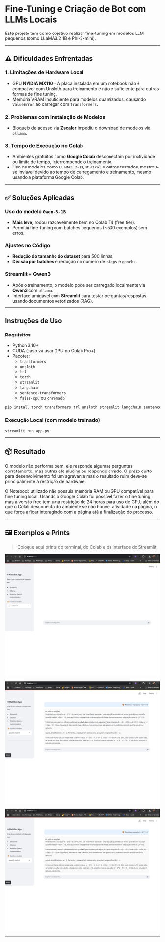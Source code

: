 
# Fine-Tuning e Criação de Bot com LLMs Locais

Este projeto tem como objetivo realizar fine-tuning em modelos LLM pequenos (como LLaMA3.2 1B e Phi-3-mini).

---

## ⚠️ Dificuldades Enfrentadas

###  1. Limitações de Hardware Local

- GPU **NVIDIA MX110** - A placa instalada em um notebook não é compatível com Unsloth para treinamento e não é suficiente para outras formas de fine tuning.
- Memória VRAM insuficiente para modelos quantizados, causando `ValueError` ao carregar com `transformers`.

###  2. Problemas com Instalação de Modelos

- Bloqueio de acesso via **Zscaler** impediu o download de modelos via `ollama`.

###  3. Tempo de Execução no Colab

- Ambientes gratuitos como **Google Colab** desconectam por inatividade ou limite de tempo, interrompendo o treinamento.
- Uso de modelos como `LLaMA3.2-1B`, `Mistral` e outros testados, mostrou-se inviável devido ao tempo de carregamento e treinamento, mesmo usando a plataforma Google Colab.

---

## ✅ Soluções Aplicadas

###  Uso do modelo `Gwen-3-1B`

- **Mais leve**, rodou razoavelmente bem no Colab T4 (free tier).
- Permitiu fine-tuning com batches pequenos (~500 exemplos) sem erros.

###  Ajustes no Código

- **Redução do tamanho do dataset** para 500 linhas.
- **Divisão por batches** e redução no número de `steps` e `epochs`.

###  Streamlit + Qwen3

- Após o treinamento, o modelo pode ser carregado localmente via **Qwen3** com `ollama`.
- Interface amigável com **Streamlit** para testar perguntas/respostas usando documentos vetorizados (RAG).

---

##  Instruções de Uso

###  Requisitos

- Python 3.10+
- CUDA (caso vá usar GPU no Colab Pro+)
- Pacotes:
  - `transformers`
  - `unsloth`
  - `trl`
  - `torch`
  - `streamlit`
  - `langchain`
  - `sentence-transformers`
  - `faiss-cpu` ou `chromadb`

```bash
pip install torch transformers trl unsloth streamlit langchain sentence-transformers faiss-cpu
```

###  Execução Local (com modelo treinado)

```bash
streamlit run app.py
```

---

## 📦 Resultado

O modelo não performa bem, ele responde algumas perguntas corretamente, mas outras ele alucina ou responde errado. O prazo curto para desenvolvimento foi um agravante mas o resultado ruim deve-se principalmente à restrição de hardware.

O Notebook utilizado não possuia memória RAM ou GPU compatível para fine tuning local. Usando o Google Colab foi possível fazer o fine tuning mas a versão free tem uma restrição de 24 horas para uso de GPU, além do que o Colab desconecta do ambiente se não houver atividade na página, o que força a ficar interagindo com a página atá a finalização do processo.

---

## 🖼️ Exemplos e Prints

> Coloque aqui prints do terminal, do Colab e da interface do Streamlit.

![alt text](image.png)

![alt text](image-1.png)

![alt text](image-2.png)

---